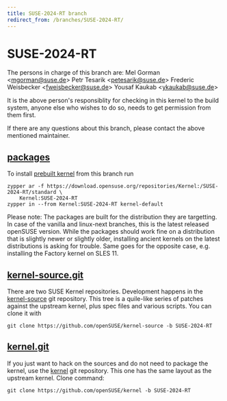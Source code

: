 ```yaml
---
title: SUSE-2024-RT branch
redirect_from: /branches/SUSE-2024-RT/
---
```

# SUSE-2024-RT
The persons in charge of this branch are:
Mel Gorman <[mgorman@suse.de](mailto:mgorman@suse.de?subject=SUSE-2024-RT%20branch)>
Petr Tesarik <[petesarik@suse.de](mailto:petesarik@suse.de?subject=SUSE-2024-RT%20branch)>
Frederic Weisbecker <[fweisbecker@suse.de](mailto:fweisbecker@suse.de?subject=SUSE-2024-RT%20branch)>
Yousaf Kaukab <[ykaukab@suse.de](mailto:ykaukab@suse.de?subject=SUSE-2024-RT%20branch)>

It is the above person's responsiblity for checking in this kernel to
the build system, anyone else who wishes to do so, needs to get
permission from them first.

If there are any questions about this branch, please contact the above
mentioned maintainer.


## [packages](https://download.opensuse.org/repositories/Kernel:/SUSE-2024-RT)
To install
[prebuilt kernel](https://download.opensuse.org/repositories/Kernel:/SUSE-2024-RT)
from this branch run

```
zypper ar -f https://download.opensuse.org/repositories/Kernel:/SUSE-2024-RT/standard \
    Kernel:SUSE-2024-RT
zypper in --from Kernel:SUSE-2024-RT kernel-default
```

Please note: The packages are built for the distribution they are
targetting. In case of the vanilla and linux-next branches, this is the
latest released openSUSE version. While the packages should work
fine on a distribution that is slightly newer or slightly older,
installing ancient kernels on the latest distributions is asking for
trouble. Same goes for the opposite case, e.g. installing the Factory
kernel on SLES 11.

## [kernel-source.git](https://github.com/openSUSE/kernel-source/tree/SUSE-2024-RT)
There are two SUSE Kernel repositories. Development happens in the
[kernel-source](https://github.com/openSUSE/kernel-source/tree/SUSE-2024-RT)
git repository. This tree is a quile-like series of patches against the
upstream kernel, plus spec files and various scripts. You can clone it
with

```
git clone https://github.com/openSUSE/kernel-source -b SUSE-2024-RT
```

## [kernel.git](https://github.com/openSUSE/kernel/tree/SUSE-2024-RT)
If you just want to hack on the sources and do not need to package the
kernel, use the [kernel](https://github.com/openSUSE/kernel/tree/SUSE-2024-RT)
git repository. This one has the same layout as the upstream kernel. Clone
command:

```
git clone https://github.com/openSUSE/kernel -b SUSE-2024-RT
```


